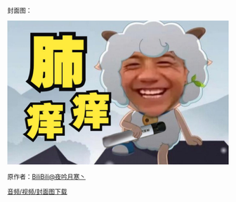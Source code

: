 封面图：

  ![Compressed](Compressed.jpeg)

原作者：[BiliBili@夜吟月寒丶](https://b23.tv/JMj1Agf)  

[音频/视频/封面图下载]()
